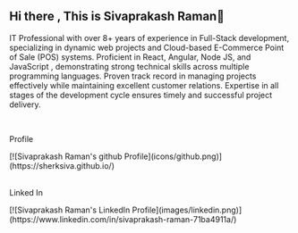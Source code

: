 ## Hi there , This is Sivaprakash Raman👋

<div>
  <p>
    IT Professional with over 8+ years of experience in Full-Stack development,
    specializing in dynamic web projects and Cloud-based E-Commerce Point of Sale
    (POS) systems. Proficient in React, Angular, Node JS, and JavaScript ,
    demonstrating strong technical skills across multiple programming languages.
    Proven track record in managing projects effectively while maintaining excellent
    customer relations. Expertise in all stages of the development cycle ensures timely
    and successful project delivery.
  </p>
  <br />
  <p>
    <p>Profile</p>
      [![Sivaprakash Raman's github Profile](icons/github.png)](https://sherksiva.github.io/)
    <br />
    <br />
    <p>Linked In</p>
      [![Sivaprakash Raman's LinkedIn Profile](images/linkedin.png)](https://www.linkedin.com/in/sivaprakash-raman-71ba4911a/)
    <br />
  </p>
</div>
<!--
**sherksiva/sherksiva** is a ✨ _special_ ✨ repository because its `README.md` (this file) appears on your GitHub profile.
